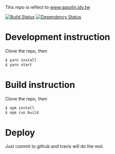 This repo is reflect to www.gasolin.idv.tw

[![Build Status][travis-image]][travis-url] [![Dependency Status][daviddm-image]][daviddm-url]

Development instruction
====

Clone the repo, then

```sh
$ yarn install
$ yarn start
```


Build instruction
====

Clone the repo, then

```sh
$ npm install
$ npm run build
```

Deploy
====

Just commit to github and travis will do the rest.

[travis-image]: https://travis-ci.org/gasolin/gasolin.github.io.png
[travis-url]: https://travis-ci.org/gasolin/gasolin.github.io
[daviddm-image]: https://david-dm.org/gasolin/gasolin.github.io/status.svg
[daviddm-url]: https://david-dm.org/gasolin/gasolin.github.io
